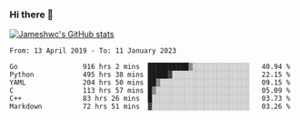 ### Hi there 👋

[![Jameshwc's GitHub stats](https://github-readme-stats.vercel.app/api?username=jameshwc)](https://github.com/anuraghazra/github-readme-stats)

<!--START_SECTION:waka-->

```text
From: 13 April 2019 - To: 11 January 2023

Go                916 hrs 2 mins  ██████████▒░░░░░░░░░░░░░░   40.94 %
Python            495 hrs 38 mins █████▓░░░░░░░░░░░░░░░░░░░   22.15 %
YAML              204 hrs 50 mins ██▒░░░░░░░░░░░░░░░░░░░░░░   09.15 %
C                 113 hrs 57 mins █▒░░░░░░░░░░░░░░░░░░░░░░░   05.09 %
C++               83 hrs 26 mins  █░░░░░░░░░░░░░░░░░░░░░░░░   03.73 %
Markdown          72 hrs 51 mins  ▓░░░░░░░░░░░░░░░░░░░░░░░░   03.26 %
```

<!--END_SECTION:waka-->